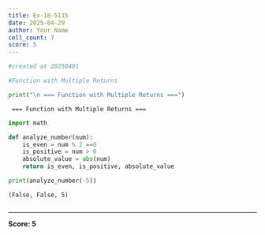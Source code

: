 ```yaml
---
title: Ex-18-5115
date: 2025-04-29
author: Your Name
cell_count: 7
score: 5
---
```


```python
#created at 20250401
```


```python
#Function with Multiple Returns
```


```python
print("\n === Function with Multiple Returns ===")
```

    
     === Function with Multiple Returns ===



```python
import math
```


```python
def analyze_number(num):
    is_even = num % 2 ==0
    is_positive = num > 0
    absolute_value = abs(num)
    return is_even, is_positive, absolute_value
```


```python
print(analyze_number(-5))
```

    (False, False, 5)



```python

```


---
**Score: 5**